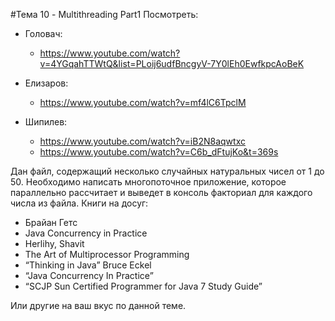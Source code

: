 #Тема 10 - Multithreading Part1
Посмотреть:
- Головач:
  - https://www.youtube.com/watch?v=4YGqahTTWtQ&list=PLoij6udfBncgyV-7Y0lEh0EwfkpcAoBeK

- Елизаров: 
  - https://www.youtube.com/watch?v=mf4lC6TpclM

- Шипилев:
  - https://www.youtube.com/watch?v=iB2N8aqwtxc
  - https://www.youtube.com/watch?v=C6b_dFtujKo&t=369s

Дан файл, содержащий несколько случайных натуральных чисел от 1 до 50. Необходимо написать многопоточное приложение, которое параллельно рассчитает и выведет в консоль факториал для каждого числа из файла.
Книги на досуг:
- Брайан Гетс
- Java Concurrency in Practice
- Herlihy, Shavit
- The Art of Multiprocessor Programming
- “Thinking in Java” Bruce Eckel 
- “Java Concurrency In Practice”
- “SCJP Sun Certified Programmer for Java 7 Study Guide”

Или другие на ваш вкус по данной теме.
